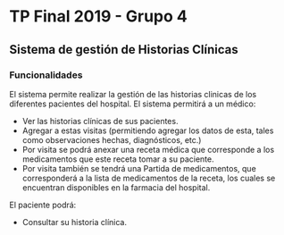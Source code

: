 # TP Final 2019 - Grupo 4

## Sistema de gestión de Historias Clínicas

### Funcionalidades

El sistema permite realizar la gestión de las historias clinicas de los diferentes pacientes del hospital.
El sistema permitirá a un médico:
* Ver las historias clínicas de sus pacientes.
* Agregar a estas visitas (permitiendo agregar los datos de esta, tales como observaciones hechas, diagnósticos, etc.)
* Por visita se podrá anexar una receta médica que corresponde a los medicamentos que este receta tomar a su paciente.
* Por visita también se tendrá una Partida de medicamentos, que corresponderá a la lista de medicamentos de la receta, los cuales se encuentran disponibles en la farmacia del hospital.

El paciente podrá:
* Consultar su historia clínica.
